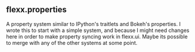 flexx.properties
----------------

A property system similar to IPython's traitlets and Bokeh's properties.
I wrote this to start with a simple system, and because I might need
changes here in order to make property syncing work in flexx.ui. Maybe
its possible to merge with any of the other systems at some point.
